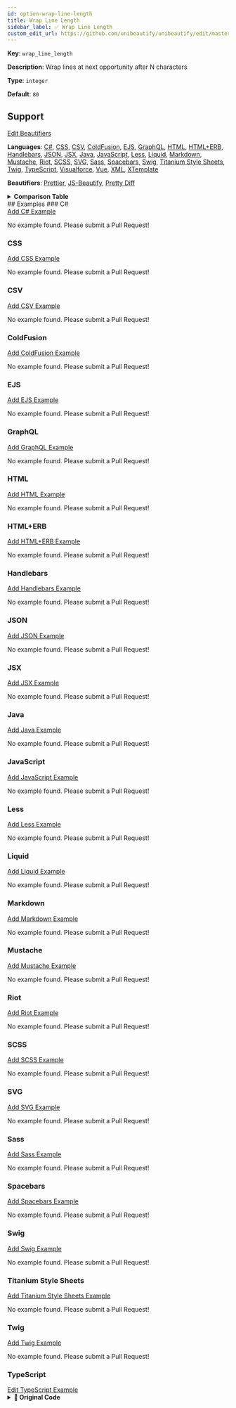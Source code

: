 ```yaml
---
id: option-wrap-line-length
title: Wrap Line Length
sidebar_label: ✅ Wrap Line Length
custom_edit_url: https://github.com/unibeautify/unibeautify/edit/master/src/options.ts
---
```

**Key**: `wrap_line_length`

**Description**: Wrap lines at next opportunity after N characters

**Type**: `integer`

**Default**: `80`

## Support
<div><a class="edit-page-link button" href="https://github.com/unibeautify/website/edit/master/docs/../scripts/generate-docs/beautifiers.ts" target="_blank">Edit Beautifiers</a></div>

**Languages**: [C#](/docs/language-csharp.html), [CSS](/docs/language-css.html), [CSV](/docs/language-csv.html), [ColdFusion](/docs/language-coldfusion.html), [EJS](/docs/language-ejs.html), [GraphQL](/docs/language-graphql.html), [HTML](/docs/language-html.html), [HTML+ERB](/docs/language-html-erb.html), [Handlebars](/docs/language-handlebars.html), [JSON](/docs/language-json.html), [JSX](/docs/language-jsx.html), [Java](/docs/language-java.html), [JavaScript](/docs/language-javascript.html), [Less](/docs/language-less.html), [Liquid](/docs/language-liquid.html), [Markdown](/docs/language-markdown.html), [Mustache](/docs/language-mustache.html), [Riot](/docs/language-riot.html), [SCSS](/docs/language-scss.html), [SVG](/docs/language-svg.html), [Sass](/docs/language-sass.html), [Spacebars](/docs/language-spacebars.html), [Swig](/docs/language-swig.html), [Titanium Style Sheets](/docs/language-titanium-style-sheets.html), [Twig](/docs/language-twig.html), [TypeScript](/docs/language-typescript.html), [Visualforce](/docs/language-visualforce.html), [Vue](/docs/language-vue.html), [XML](/docs/language-xml.html), [XTemplate](/docs/language-xtemplate.html)

**Beautifiers**: [Prettier](/docs/beautifier-prettier.html), [JS-Beautify](/docs/beautifier-js-beautify.html), [Pretty Diff](/docs/beautifier-pretty-diff.html)

<details><summary><strong>Comparison Table</strong></summary>
| Language | [Prettier](/docs/beautifier-prettier.html) | [JS-Beautify](/docs/beautifier-js-beautify.html) | [Pretty Diff](/docs/beautifier-pretty-diff.html) |
| --- | --- | --- | --- |
| [C#](/docs/language-csharp.html) | &#10060; | &#10060; | &#9989; |
| [CSS](/docs/language-css.html) | &#9989; | &#9989; | &#9989; |
| [CSV](/docs/language-csv.html) | &#10060; | &#10060; | &#9989; |
| [ColdFusion](/docs/language-coldfusion.html) | &#10060; | &#10060; | &#9989; |
| [EJS](/docs/language-ejs.html) | &#10060; | &#9989; | &#9989; |
| [GraphQL](/docs/language-graphql.html) | &#9989; | &#10060; | &#10060; |
| [HTML](/docs/language-html.html) | &#10060; | &#9989; | &#9989; |
| [HTML+ERB](/docs/language-html-erb.html) | &#10060; | &#10060; | &#9989; |
| [Handlebars](/docs/language-handlebars.html) | &#10060; | &#9989; | &#9989; |
| [JSON](/docs/language-json.html) | &#9989; | &#9989; | &#9989; |
| [JSX](/docs/language-jsx.html) | &#9989; | &#9989; | &#9989; |
| [Java](/docs/language-java.html) | &#10060; | &#10060; | &#9989; |
| [JavaScript](/docs/language-javascript.html) | &#9989; | &#9989; | &#9989; |
| [Less](/docs/language-less.html) | &#9989; | &#10060; | &#9989; |
| [Liquid](/docs/language-liquid.html) | &#10060; | &#9989; | &#10060; |
| [Markdown](/docs/language-markdown.html) | &#9989; | &#10060; | &#10060; |
| [Mustache](/docs/language-mustache.html) | &#10060; | &#9989; | &#10060; |
| [Riot](/docs/language-riot.html) | &#10060; | &#10060; | &#9989; |
| [SCSS](/docs/language-scss.html) | &#9989; | &#10060; | &#9989; |
| [SVG](/docs/language-svg.html) | &#10060; | &#10060; | &#9989; |
| [Sass](/docs/language-sass.html) | &#10060; | &#10060; | &#9989; |
| [Spacebars](/docs/language-spacebars.html) | &#10060; | &#10060; | &#9989; |
| [Swig](/docs/language-swig.html) | &#10060; | &#10060; | &#9989; |
| [Titanium Style Sheets](/docs/language-titanium-style-sheets.html) | &#10060; | &#10060; | &#9989; |
| [Twig](/docs/language-twig.html) | &#10060; | &#10060; | &#9989; |
| [TypeScript](/docs/language-typescript.html) | &#9989; | &#10060; | &#9989; |
| [Visualforce](/docs/language-visualforce.html) | &#10060; | &#10060; | &#9989; |
| [Vue](/docs/language-vue.html) | &#9989; | &#10060; | &#10060; |
| [XML](/docs/language-xml.html) | &#10060; | &#9989; | &#9989; |
| [XTemplate](/docs/language-xtemplate.html) | &#10060; | &#10060; | &#9989; |
</details>
## Examples
### C#
<div><a class="edit-page-link button" href="https://github.com/unibeautify/website/new/master/docs/../examples/C%23/new?filename=wrap_line_length.txt&value=Type%20Example%20Here" target="_blank">Add C# Example</a></div>

No example found. Please submit a Pull Request!
### CSS
<div><a class="edit-page-link button" href="https://github.com/unibeautify/website/new/master/docs/../examples/CSS/new?filename=wrap_line_length.txt&value=Type%20Example%20Here" target="_blank">Add CSS Example</a></div>

No example found. Please submit a Pull Request!
### CSV
<div><a class="edit-page-link button" href="https://github.com/unibeautify/website/new/master/docs/../examples/CSV/new?filename=wrap_line_length.txt&value=Type%20Example%20Here" target="_blank">Add CSV Example</a></div>

No example found. Please submit a Pull Request!
### ColdFusion
<div><a class="edit-page-link button" href="https://github.com/unibeautify/website/new/master/docs/../examples/ColdFusion/new?filename=wrap_line_length.txt&value=Type%20Example%20Here" target="_blank">Add ColdFusion Example</a></div>

No example found. Please submit a Pull Request!
### EJS
<div><a class="edit-page-link button" href="https://github.com/unibeautify/website/new/master/docs/../examples/EJS/new?filename=wrap_line_length.txt&value=Type%20Example%20Here" target="_blank">Add EJS Example</a></div>

No example found. Please submit a Pull Request!
### GraphQL
<div><a class="edit-page-link button" href="https://github.com/unibeautify/website/new/master/docs/../examples/GraphQL/new?filename=wrap_line_length.txt&value=Type%20Example%20Here" target="_blank">Add GraphQL Example</a></div>

No example found. Please submit a Pull Request!
### HTML
<div><a class="edit-page-link button" href="https://github.com/unibeautify/website/new/master/docs/../examples/HTML/new?filename=wrap_line_length.txt&value=Type%20Example%20Here" target="_blank">Add HTML Example</a></div>

No example found. Please submit a Pull Request!
### HTML+ERB
<div><a class="edit-page-link button" href="https://github.com/unibeautify/website/new/master/docs/../examples/HTML%2BERB/new?filename=wrap_line_length.txt&value=Type%20Example%20Here" target="_blank">Add HTML+ERB Example</a></div>

No example found. Please submit a Pull Request!
### Handlebars
<div><a class="edit-page-link button" href="https://github.com/unibeautify/website/new/master/docs/../examples/Handlebars/new?filename=wrap_line_length.txt&value=Type%20Example%20Here" target="_blank">Add Handlebars Example</a></div>

No example found. Please submit a Pull Request!
### JSON
<div><a class="edit-page-link button" href="https://github.com/unibeautify/website/new/master/docs/../examples/JSON/new?filename=wrap_line_length.txt&value=Type%20Example%20Here" target="_blank">Add JSON Example</a></div>

No example found. Please submit a Pull Request!
### JSX
<div><a class="edit-page-link button" href="https://github.com/unibeautify/website/new/master/docs/../examples/JSX/new?filename=wrap_line_length.txt&value=Type%20Example%20Here" target="_blank">Add JSX Example</a></div>

No example found. Please submit a Pull Request!
### Java
<div><a class="edit-page-link button" href="https://github.com/unibeautify/website/new/master/docs/../examples/Java/new?filename=wrap_line_length.txt&value=Type%20Example%20Here" target="_blank">Add Java Example</a></div>

No example found. Please submit a Pull Request!
### JavaScript
<div><a class="edit-page-link button" href="https://github.com/unibeautify/website/new/master/docs/../examples/JavaScript/new?filename=wrap_line_length.txt&value=Type%20Example%20Here" target="_blank">Add JavaScript Example</a></div>

No example found. Please submit a Pull Request!
### Less
<div><a class="edit-page-link button" href="https://github.com/unibeautify/website/new/master/docs/../examples/Less/new?filename=wrap_line_length.txt&value=Type%20Example%20Here" target="_blank">Add Less Example</a></div>

No example found. Please submit a Pull Request!
### Liquid
<div><a class="edit-page-link button" href="https://github.com/unibeautify/website/new/master/docs/../examples/Liquid/new?filename=wrap_line_length.txt&value=Type%20Example%20Here" target="_blank">Add Liquid Example</a></div>

No example found. Please submit a Pull Request!
### Markdown
<div><a class="edit-page-link button" href="https://github.com/unibeautify/website/new/master/docs/../examples/Markdown/new?filename=wrap_line_length.txt&value=Type%20Example%20Here" target="_blank">Add Markdown Example</a></div>

No example found. Please submit a Pull Request!
### Mustache
<div><a class="edit-page-link button" href="https://github.com/unibeautify/website/new/master/docs/../examples/Mustache/new?filename=wrap_line_length.txt&value=Type%20Example%20Here" target="_blank">Add Mustache Example</a></div>

No example found. Please submit a Pull Request!
### Riot
<div><a class="edit-page-link button" href="https://github.com/unibeautify/website/new/master/docs/../examples/Riot/new?filename=wrap_line_length.txt&value=Type%20Example%20Here" target="_blank">Add Riot Example</a></div>

No example found. Please submit a Pull Request!
### SCSS
<div><a class="edit-page-link button" href="https://github.com/unibeautify/website/new/master/docs/../examples/SCSS/new?filename=wrap_line_length.txt&value=Type%20Example%20Here" target="_blank">Add SCSS Example</a></div>

No example found. Please submit a Pull Request!
### SVG
<div><a class="edit-page-link button" href="https://github.com/unibeautify/website/new/master/docs/../examples/SVG/new?filename=wrap_line_length.txt&value=Type%20Example%20Here" target="_blank">Add SVG Example</a></div>

No example found. Please submit a Pull Request!
### Sass
<div><a class="edit-page-link button" href="https://github.com/unibeautify/website/new/master/docs/../examples/Sass/new?filename=wrap_line_length.txt&value=Type%20Example%20Here" target="_blank">Add Sass Example</a></div>

No example found. Please submit a Pull Request!
### Spacebars
<div><a class="edit-page-link button" href="https://github.com/unibeautify/website/new/master/docs/../examples/Spacebars/new?filename=wrap_line_length.txt&value=Type%20Example%20Here" target="_blank">Add Spacebars Example</a></div>

No example found. Please submit a Pull Request!
### Swig
<div><a class="edit-page-link button" href="https://github.com/unibeautify/website/new/master/docs/../examples/Swig/new?filename=wrap_line_length.txt&value=Type%20Example%20Here" target="_blank">Add Swig Example</a></div>

No example found. Please submit a Pull Request!
### Titanium Style Sheets
<div><a class="edit-page-link button" href="https://github.com/unibeautify/website/new/master/docs/../examples/Titanium%20Style%20Sheets/new?filename=wrap_line_length.txt&value=Type%20Example%20Here" target="_blank">Add Titanium Style Sheets Example</a></div>

No example found. Please submit a Pull Request!
### Twig
<div><a class="edit-page-link button" href="https://github.com/unibeautify/website/new/master/docs/../examples/Twig/new?filename=wrap_line_length.txt&value=Type%20Example%20Here" target="_blank">Add Twig Example</a></div>

No example found. Please submit a Pull Request!
### TypeScript
<div><a class="edit-page-link button" href="https://github.com/unibeautify/website/edit/master/docs/../examples/TypeScript/wrap_line_length.txt" target="_blank">Edit TypeScript Example</a></div>

<details><summary><strong>🚧 Original Code</strong></summary>
```TypeScript
function iLoveVeryLongRunOnFunctioNames(longArg1: string, anotherArg: number, tooManyArgs: boolean) {
    console.log("");
}

```
</details>
<details><summary><strong>🔧 `0`</strong></summary>
Using [Prettier](/docs/beautifier-prettier.html) beautifier:
```TypeScript
function iLoveVeryLongRunOnFunctioNames(
  longArg1: string,
  anotherArg: number,
  tooManyArgs: boolean
) {
  console.log(
    ""
  );
}

```
<details><summary>Configuration</summary>
A `.unibeautify.json` file would look like the following:
```json
{
  "TypeScript": {
    "indent_size": 2,
    "indent_char": " ",
    "wrap_line_length": 0
  }
}
```
</details>
<details><summary>Difference from original</summary>
```diff
Index: 0
===================================================================
--- 0	Original
+++ 0	Beautified
@@ -1,3 +1,9 @@
-function␣iLoveVeryLongRunOnFunctioNames(longArg1:␣string,␣anotherArg:␣number,␣tooManyArgs:␣boolean)␣{␊
-␣␣␣␣console.log("");␊
+function␣iLoveVeryLongRunOnFunctioNames(␊
+␣␣longArg1:␣string,␊
+␣␣anotherArg:␣number,␊
+␣␣tooManyArgs:␣boolean␊
+)␣{␊
+␣␣console.log(␊
+␣␣␣␣""␊
+␣␣);␊
 }␊

```
</details>
</details>
<details><summary><strong>🔧 `160`</strong></summary>
Using [Prettier](/docs/beautifier-prettier.html) beautifier:
```TypeScript
function iLoveVeryLongRunOnFunctioNames(longArg1: string, anotherArg: number, tooManyArgs: boolean) {
  console.log("");
}

```
<details><summary>Configuration</summary>
A `.unibeautify.json` file would look like the following:
```json
{
  "TypeScript": {
    "indent_size": 2,
    "indent_char": " ",
    "wrap_line_length": 160
  }
}
```
</details>
<details><summary>Difference from original</summary>
```diff
Index: 160
===================================================================
--- 160	Original
+++ 160	Beautified
@@ -1,3 +1,3 @@
 function␣iLoveVeryLongRunOnFunctioNames(longArg1:␣string,␣anotherArg:␣number,␣tooManyArgs:␣boolean)␣{␊
-␣␣␣␣console.log("");␊
+␣␣console.log("");␊
 }␊

```
</details>
</details>
<details><summary><strong>🔧 `80`</strong></summary>
Using [Prettier](/docs/beautifier-prettier.html) beautifier:
```TypeScript
function iLoveVeryLongRunOnFunctioNames(
  longArg1: string,
  anotherArg: number,
  tooManyArgs: boolean
) {
  console.log("");
}

```
<details><summary>Configuration</summary>
A `.unibeautify.json` file would look like the following:
```json
{
  "TypeScript": {
    "indent_size": 2,
    "indent_char": " ",
    "wrap_line_length": 80
  }
}
```
</details>
<details><summary>Difference from original</summary>
```diff
Index: 80
===================================================================
--- 80	Original
+++ 80	Beautified
@@ -1,3 +1,7 @@
-function␣iLoveVeryLongRunOnFunctioNames(longArg1:␣string,␣anotherArg:␣number,␣tooManyArgs:␣boolean)␣{␊
-␣␣␣␣console.log("");␊
+function␣iLoveVeryLongRunOnFunctioNames(␊
+␣␣longArg1:␣string,␊
+␣␣anotherArg:␣number,␊
+␣␣tooManyArgs:␣boolean␊
+)␣{␊
+␣␣console.log("");␊
 }␊

```
</details>
</details>
### Visualforce
<div><a class="edit-page-link button" href="https://github.com/unibeautify/website/new/master/docs/../examples/Visualforce/new?filename=wrap_line_length.txt&value=Type%20Example%20Here" target="_blank">Add Visualforce Example</a></div>

No example found. Please submit a Pull Request!
### Vue
<div><a class="edit-page-link button" href="https://github.com/unibeautify/website/new/master/docs/../examples/Vue/new?filename=wrap_line_length.txt&value=Type%20Example%20Here" target="_blank">Add Vue Example</a></div>

No example found. Please submit a Pull Request!
### XML
<div><a class="edit-page-link button" href="https://github.com/unibeautify/website/new/master/docs/../examples/XML/new?filename=wrap_line_length.txt&value=Type%20Example%20Here" target="_blank">Add XML Example</a></div>

No example found. Please submit a Pull Request!
### XTemplate
<div><a class="edit-page-link button" href="https://github.com/unibeautify/website/new/master/docs/../examples/XTemplate/new?filename=wrap_line_length.txt&value=Type%20Example%20Here" target="_blank">Add XTemplate Example</a></div>

No example found. Please submit a Pull Request!